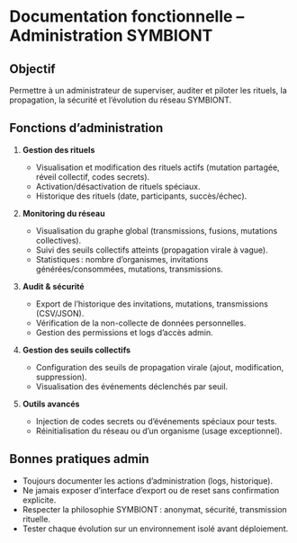# Documentation fonctionnelle – Administration SYMBIONT

## Objectif
Permettre à un administrateur de superviser, auditer et piloter les rituels, la propagation, la sécurité et l’évolution du réseau SYMBIONT.

## Fonctions d’administration

1. **Gestion des rituels**
   - Visualisation et modification des rituels actifs (mutation partagée, réveil collectif, codes secrets).
   - Activation/désactivation de rituels spéciaux.
   - Historique des rituels (date, participants, succès/échec).

2. **Monitoring du réseau**
   - Visualisation du graphe global (transmissions, fusions, mutations collectives).
   - Suivi des seuils collectifs atteints (propagation virale à vague).
   - Statistiques : nombre d’organismes, invitations générées/consommées, mutations, transmissions.

3. **Audit & sécurité**
   - Export de l’historique des invitations, mutations, transmissions (CSV/JSON).
   - Vérification de la non-collecte de données personnelles.
   - Gestion des permissions et logs d’accès admin.

4. **Gestion des seuils collectifs**
   - Configuration des seuils de propagation virale (ajout, modification, suppression).
   - Visualisation des événements déclenchés par seuil.

5. **Outils avancés**
   - Injection de codes secrets ou d’événements spéciaux pour tests.
   - Réinitialisation du réseau ou d’un organisme (usage exceptionnel).

## Bonnes pratiques admin
- Toujours documenter les actions d’administration (logs, historique).
- Ne jamais exposer d’interface d’export ou de reset sans confirmation explicite.
- Respecter la philosophie SYMBIONT : anonymat, sécurité, transmission rituelle.
- Tester chaque évolution sur un environnement isolé avant déploiement. 